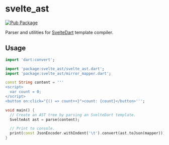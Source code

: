 # svelte_ast

[![Pub Package][pub_icon]][pub]

Parser and utilities for [SvelteDart][svelte_dart] template compiler.

## Usage

```dart
import 'dart:convert';

import 'package:svelte_ast/svelte_ast.dart';
import 'package:svelte_ast/mirror_mapper.dart';

const String content = '''
<script>
  var count = 0;
</script>
<button on:click="{() => count++}">count: {count}</button>''';

void main() {
  // Create an AST tree by parsing an SvelteDart template.
  SvelteAst ast = parse(content);

  // Print to console.
  print(const JsonEncoder.withIndent('\t').convert(ast.toJson(mapper)));
}
```

[pub_icon]: https://img.shields.io/pub/v/svelte_ast.svg
[pub]: https://pub.dev/packages/svelte_ast
[svelte_dart]: https://github.com/ykmnkmi/svelte.dart